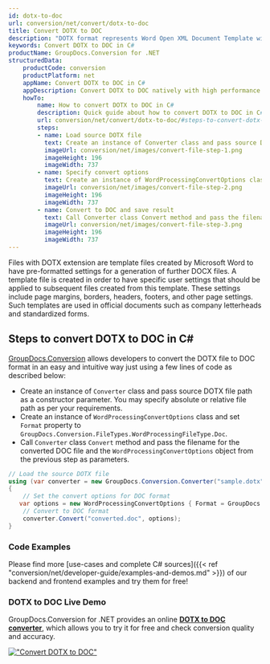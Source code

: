 ```yaml
---
id: dotx-to-doc
url: conversion/net/convert/dotx-to-doc
title: Convert DOTX to DOC
description: "DOTX format represents Word Open XML Document Template with .dotx extension. Learn how to convert DOTX to DOC file programmatically in C# language using GroupDocs.Conversion for .NET library."
keywords: Convert DOTX to DOC in C#
productName: GroupDocs.Conversion for .NET
structuredData:
    productCode: conversion
    productPlatform: net
    appName: Convert DOTX to DOC in C#
    appDescription: Convert DOTX to DOC natively with high performance using C# language and server side GroupDocs.Conversion for .NET APIs, without the use of any software like Microsoft or Open Office.
    howTo:
        name: How to convert DOTX to DOC in C# 
        description: Quick guide about how to convert DOTX to DOC in C# with high performance and accuracy.
        url: conversion/net/convert/dotx-to-doc/#steps-to-convert-dotx-to-doc-in-c
        steps:
        - name: Load source DOTX file 
          text: Create an instance of Converter class and pass source DOTX file path as a constructor parameter. You may specify absolute or relative file path as per your requirements. 
          imageUrl: conversion/net/images/convert-file-step-1.png
          imageHeight: 196
          imageWidth: 737
        - name: Specify convert options 
          text: Create an instance of WordProcessingConvertOptions class.
          imageUrl: conversion/net/images/convert-file-step-2.png
          imageHeight: 196
          imageWidth: 737
        - name: Convert to DOC and save result 
          text: Call Converter class Convert method and pass the filename for the converted HTML file and the WordProcessingConvertOptions object from the previous step as parameters.
          imageUrl: conversion/net/images/convert-file-step-3.png
          imageHeight: 196
          imageWidth: 737
---
```


Files with DOTX extension are template files created by Microsoft Word to have pre-formatted settings for a generation of further DOCX files. A template file is created in order to have specific user settings that should be applied to subsequent files created from this template. These settings include page margins, borders, headers, footers, and other page settings. Such templates are used in official documents such as company letterheads and standardized forms.

## Steps to convert DOTX to DOC in C#

[GroupDocs.Conversion](https://products.groupdocs.com/conversion/net) allows developers to convert the DOTX file to DOC format in an easy and intuitive way just using a few lines of code as described below:

* Create an instance of `Converter` class and pass source DOTX file path as a constructor parameter. You may specify absolute or relative file path as per your requirements. 
* Create an instance of `WordProcessingConvertOptions` class and set `Format` property to `GroupDocs.Conversion.FileTypes.WordProcessingFileType.Doc`.
* Call `Converter` class `Convert` method and pass the filename for the converted DOC file and the `WordProcessingConvertOptions` object from the previous step as parameters.

```csharp
// Load the source DOTX file
using (var converter = new GroupDocs.Conversion.Converter("sample.dotx"))
{
    // Set the convert options for DOC format
   var options = new WordProcessingConvertOptions { Format = GroupDocs.Conversion.FileTypes.WordProcessingFileType.Doc };
    // Convert to DOC format
    converter.Convert("converted.doc", options);
}
```

### Code Examples

Please find more [use-cases and complete C# sources]({{< ref "conversion/net/developer-guide/examples-and-demos.md" >}}) of our backend and frontend examples and try them for free!

### DOTX to DOC Live Demo

GroupDocs.Conversion for .NET provides an online [**DOTX to DOC converter**](https://products.groupdocs.app/conversion/dotx-to-doc), which allows you to try it for free and check conversion quality and accuracy.

[!["Convert DOTX to DOC"](conversion/net/images/convert-to-doc/convert-dotx-to-doc.png)](https://products.groupdocs.app/conversion/dotx-to-doc)